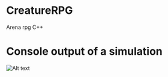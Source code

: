 # CreatureRPG
Arena rpg C++
# Console output of a simulation
![Alt text](https://cloud.githubusercontent.com/assets/10361727/12082304/a350fbb8-b25e-11e5-8a3d-be7db6bdc1c6.PNG "Console")

